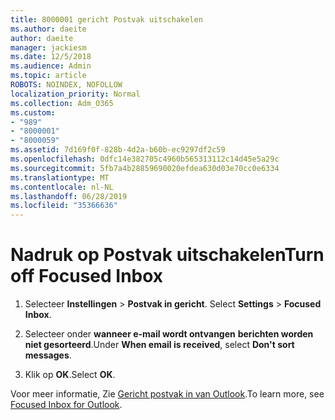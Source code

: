 ```yaml
---
title: 8000001 gericht Postvak uitschakelen
ms.author: daeite
author: daeite
manager: jackiesm
ms.date: 12/5/2018
ms.audience: Admin
ms.topic: article
ROBOTS: NOINDEX, NOFOLLOW
localization_priority: Normal
ms.collection: Adm_O365
ms.custom:
- "989"
- "8000001"
- "8000059"
ms.assetid: 7d169f0f-828b-4d2a-b60b-ec9297df2c59
ms.openlocfilehash: 0dfc14e382705c4960b565313112c14d45e5a29c
ms.sourcegitcommit: 5fb7a4b28859690020efdea630d03e70cc0e6334
ms.translationtype: MT
ms.contentlocale: nl-NL
ms.lasthandoff: 06/28/2019
ms.locfileid: "35366636"
---
```

# <a name="turn-off-focused-inbox"></a><span data-ttu-id="26f07-102">Nadruk op Postvak uitschakelen</span><span class="sxs-lookup"><span data-stu-id="26f07-102">Turn off Focused Inbox</span></span>

1. <span data-ttu-id="26f07-103">Selecteer **Instellingen** \> **Postvak in gericht**.  </span><span class="sxs-lookup"><span data-stu-id="26f07-103">Select **Settings**  \> **Focused Inbox**.</span></span>

2. <span data-ttu-id="26f07-104">Selecteer onder **wanneer e-mail wordt ontvangen** **berichten worden niet gesorteerd**.</span><span class="sxs-lookup"><span data-stu-id="26f07-104">Under **When email is received**, select **Don't sort messages**.</span></span>

3. <span data-ttu-id="26f07-105">Klik op **OK**.</span><span class="sxs-lookup"><span data-stu-id="26f07-105">Select **OK**.</span></span>

<span data-ttu-id="26f07-106">Voor meer informatie, Zie [Gericht postvak in van Outlook](https://go.microsoft.com/fwlink/p/?linkid=873108).</span><span class="sxs-lookup"><span data-stu-id="26f07-106">To learn more, see [Focused Inbox for Outlook](https://go.microsoft.com/fwlink/p/?linkid=873108).</span></span>
